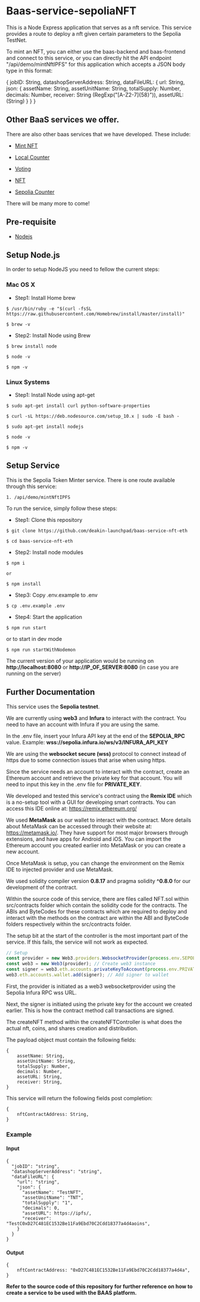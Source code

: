 # Baas-service-sepoliaNFT

This is a Node Express application that serves as a nft service. This service provides a route to deploy a nft given certain parameters to the Sepolia TestNet.

To mint an NFT, you can either use the baas-backend and baas-frontend and connect to this service, or you can directly hit the API endpoint "/api/demo/mintNftIPFS" for this application which accepts a JSON body type in this format:

{
    jobID: String,
    datashopServerAddress: String,
    dataFileURL: {
        url: String,
        json: {
            assetName: String,
            assetUnitName: String,
	    totalSupply: Number,
     	    decimals: Number,
            receiver: String (RegExp("[A-Z2-7]{58}")),
            assetURL: (String)
        }
    }
}

## Other BaaS services we offer.

There are also other baas services that we have developed. These include:

- [Mint NFT](https://github.com/deakin-launchpad/baas-service-mintNFT)

- [Local Counter](https://github.com/deakin-launchpad/baas-service-localCounter)

- [Voting](https://github.com/deakin-launchpad/baas-service-createVoting)

- [NFT](https://github.com/deakin-launchpad/baas-service-nft-algo)

- [Sepolia Counter](https://github.com/deakin-launchpad/baas-service-sepoliaCounter)

There will be many more to come!

## Pre-requisite

- [Nodejs](https://www.digitalocean.com/community/tutorials/how-to-install-node-js-on-ubuntu-20-04)

## Setup Node.js

In order to setup NodeJS you need to fellow the current steps:

### Mac OS X

- Step1: Install Home brew

```
$ /usr/bin/ruby -e "$(curl -fsSL https://raw.githubusercontent.com/Homebrew/install/master/install)"

$ brew -v
```

- Step2: Install Node using Brew

```
$ brew install node

$ node -v

$ npm -v
```

### Linux Systems

- Step1: Install Node using apt-get

```
$ sudo apt-get install curl python-software-properties

$ curl -sL https://deb.nodesource.com/setup_10.x | sudo -E bash -

$ sudo apt-get install nodejs

$ node -v

$ npm -v
```

## Setup Service

This is the Sepolia Token Minter service. There is one route available through this service:

```
1. /api/demo/mintNftIPFS
```

To run the service, simply follow these steps:

- Step1: Clone this repository

```
$ git clone https://github.com/deakin-launchpad/baas-service-nft-eth

$ cd baas-service-nft-eth
```

- Step2: Install node modules

```
$ npm i

or

$ npm install
```

- Step3: Copy .env.example to .env

```
$ cp .env.example .env
```

- Step4: Start the application

```
$ npm run start
```

or to start in dev mode

```
$ npm run startWithNodemon
```

The current version of your application would be running on **http://localhost:8080** or **http://IP_OF_SERVER:8080** (in case you are running on the server)

## Further Documentation

This service uses the **Sepolia testnet**.

We are currently using **web3** and **Infura** to interact with the contract. You need to have an account with Infura if you are using the same.

In the .env file, insert your Infura API key at the end of the **SEPOLIA_RPC** value. Example: **wss://sepolia.infura.io/ws/v3/INFURA_API_KEY**

We are using the **websocket secure (wss)** protocol to connect instead of https due to some connection issues that arise when using https.

Since the service needs an account to interact with the contract, create an Ethereum account and retrieve the private key for that account. You will need to input this key in the .env file for **PRIVATE_KEY**.

We developed and tested this service's contract using the **Remix IDE** which is a no-setup tool with a GUI for developing smart contracts. You can access this IDE online at: https://remix.ethereum.org/

We used **MetaMask** as our wallet to interact with the contract. More details about MetaMask can be accessed through their website at: https://metamask.io/. They have support for most major browsers through extensions, and have apps for Android and iOS. You can import the Ethereum account you created earlier into MetaMask or you can create a new account.

Once MetaMask is setup, you can change the environment on the Remix IDE to injected provider and use MetaMask.

We used solidity compiler version **0.8.17** and pragma solidity **^0.8.0** for our development of the contract.

Within the source code of this service, there are files called NFT.sol within src/contracts folder which contain the solidity code for the contracts. The ABIs and ByteCodes for these contracts which are required to deploy and interact with the methods on the contract are within the ABI and ByteCode folders respectively within the src/contracts folder.

The setup bit at the start of the controller is the most important part of the service. If this fails, the service will not work as expected.

```javascript
// Setup
const provider = new Web3.providers.WebsocketProvider(process.env.SEPOLIA_RPC); // Set provider for sepolia node
const web3 = new Web3(provider); // Create web3 instance
const signer = web3.eth.accounts.privateKeyToAccount(process.env.PRIVATE_KEY); // Set signer from private key
web3.eth.accounts.wallet.add(signer); // Add signer to wallet
```

First, the provider is initiated as a web3 websocketprovider using the Sepolia Infura RPC wss URL.

Next, the signer is initiated using the private key for the account we created earlier. This is how the contract method call transactions are signed.

The createNFT method within the createNFTController is what does the actual nft, coins, and shares creation and distribution.

The payload object must contain the following fields:

```
{
	assetName: String,
	assetUnitName: String,
	totalSupply: Number,
	decimals: Number,
	assetURL: String,
	receiver: String,
}
```

This service will return the following fields post completion:

```
{
	nftContractAddress: String,
}
```

### Example

#### Input

```
{
  "jobID": "string",
  "datashopServerAddress": "string",
  "dataFileURL": {
    "url": "string",
    "json": {
      "assetName": "TestNFT",
      "assetUnitName": "TNT",
      "totalSupply": "1",
      "decimals": 0,
      "assetURL": https://ipfs/,
      "receiver": "TestC0xD27C481EC1532Be11Fa9Ebd70C2Cdd18377a4d4aoins",
    }
  }
}
```

#### Output

```
{
	nftContractAddress: "0xD27C481EC1532Be11Fa9Ebd70C2Cdd18377a4d4a",
}
```

**Refer to the source code of this repository for further reference on how to create a service to be used with the BAAS platform.**
